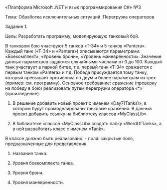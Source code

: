 «Платформа Microsoft .NET и язык программирования C#» №3

Тема: Обработка исключительных ситуаций. Перегрузка операторов. 

Задание 1. 

Цель: Разработать программу, моделирующую танковый бой. 

В танковом бою участвуют 5 танков «Т-34» и 5 танков «Pantera». 
Каждый танк («Т-34» и «Pantera») описываются параметрами: «Боекомплект», «Уровень брони», «Уровень маневренности». 
Значение данных параметров задаются случайными числами от 0 до 100. 
Каждый танк участвует в парной битве, т.е. первый танк «Т-34» сражается с первым танком «Pantera» и т.д. 
Победа присуждается тому танку, который превышает противника по двум и более параметрам из трех (пример: см. программу). 
Основное требование: сражение (проверку на победу в бою) реализовать путем перегрузки оператора «*» (произведение). 

1. В решение добавить новый проект с именем «Day7(Tanks)», в котором будут промоделированы танковые сражения. В данный проект добавить ссылку на библиотеку классов «MyClassLib». 

2. В библиотеке классов «MyClassLib» создать папку «WordOfTanks», а в ней разработать класс с именем «Tank». 

В классе должно быть реализовано: - поля: закрытые поля, предназначенные для представления 

1. Названия танка. 

2. Уровня боекомплекта танка. 

3. Уровня брони. 

4. Уровня маневренности.
